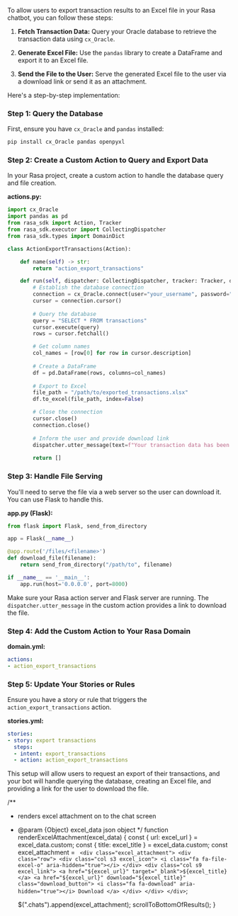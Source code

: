 To allow users to export transaction results to an Excel file in your Rasa chatbot, you can follow these steps:

1. **Fetch Transaction Data:**
   Query your Oracle database to retrieve the transaction data using `cx_Oracle`.

2. **Generate Excel File:**
   Use the `pandas` library to create a DataFrame and export it to an Excel file.

3. **Send the File to the User:**
   Serve the generated Excel file to the user via a download link or send it as an attachment.

Here's a step-by-step implementation:

### Step 1: Query the Database

First, ensure you have `cx_Oracle` and `pandas` installed:
```bash
pip install cx_Oracle pandas openpyxl
```

### Step 2: Create a Custom Action to Query and Export Data

In your Rasa project, create a custom action to handle the database query and file creation.

**actions.py:**
```python
import cx_Oracle
import pandas as pd
from rasa_sdk import Action, Tracker
from rasa_sdk.executor import CollectingDispatcher
from rasa_sdk.types import DomainDict

class ActionExportTransactions(Action):

    def name(self) -> str:
        return "action_export_transactions"

    def run(self, dispatcher: CollectingDispatcher, tracker: Tracker, domain: DomainDict) -> list:
        # Establish the database connection
        connection = cx_Oracle.connect(user="your_username", password="your_password", dsn="your_dsn")
        cursor = connection.cursor()
        
        # Query the database
        query = "SELECT * FROM transactions"
        cursor.execute(query)
        rows = cursor.fetchall()

        # Get column names
        col_names = [row[0] for row in cursor.description]
        
        # Create a DataFrame
        df = pd.DataFrame(rows, columns=col_names)
        
        # Export to Excel
        file_path = "/path/to/exported_transactions.xlsx"
        df.to_excel(file_path, index=False)

        # Close the connection
        cursor.close()
        connection.close()
        
        # Inform the user and provide download link
        dispatcher.utter_message(text=f"Your transaction data has been exported successfully. You can download it [here](http://yourserver.com/files/exported_transactions.xlsx)")
        
        return []
```

### Step 3: Handle File Serving

You'll need to serve the file via a web server so the user can download it. You can use Flask to handle this.

**app.py (Flask):**
```python
from flask import Flask, send_from_directory

app = Flask(__name__)

@app.route('/files/<filename>')
def download_file(filename):
    return send_from_directory("/path/to", filename)

if __name__ == '__main__':
    app.run(host='0.0.0.0', port=8000)
```

Make sure your Rasa action server and Flask server are running. The `dispatcher.utter_message` in the custom action provides a link to download the file.

### Step 4: Add the Custom Action to Your Rasa Domain

**domain.yml:**
```yaml
actions:
- action_export_transactions
```

### Step 5: Update Your Stories or Rules

Ensure you have a story or rule that triggers the `action_export_transactions` action.

**stories.yml:**
```yaml
stories:
- story: export transactions
  steps:
  - intent: export_transactions
  - action: action_export_transactions
```

This setup will allow users to request an export of their transactions, and your bot will handle querying the database, creating an Excel file, and providing a link for the user to download the file.

/**
 * renders excel attachment on to the chat screen
 * @param {Object} excel_data json object
 */
function renderExcelAttachment(excel_data) {
    const { url: excel_url } = excel_data.custom;
    const { title: excel_title } = excel_data.custom;
    const excel_attachment = `
        <div class="excel_attachment">
            <div class="row">
                <div class="col s3 excel_icon">
                    <i class="fa fa-file-excel-o" aria-hidden="true"></i>
                </div>
                <div class="col s9 excel_link">
                    <a href="${excel_url}" target="_blank">${excel_title}</a>
                    <a href="${excel_url}" download="${excel_title}" class="download_button">
                        <i class="fa fa-download" aria-hidden="true"></i> Download
                    </a>
                </div>
            </div>
        </div>`;

    $(".chats").append(excel_attachment);
    scrollToBottomOfResults();
}
